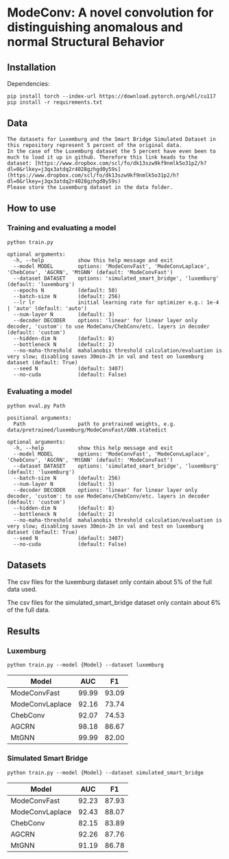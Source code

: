 # ModeConv: A novel convolution for distinguishing anomalous and normal Structural Behavior



## Installation

Dependencies:

```
pip install torch --index-url https://download.pytorch.org/whl/cu117
pip install -r requirements.txt
```
## Data
```
The datasets for Luxemburg and the Smart Bridge Simulated Dataset in this repository represent 5 percent of the original data.
In the case of the Luxemburg dataset the 5 percent have even been to much to load it up in github. Therefore this link heads to the dataset: [https://www.dropbox.com/scl/fo/dk13szw9kf9nmlk5o31p2/h?dl=0&rlkey=j3qx3atdq2r4028gzhgd0y59s](https://www.dropbox.com/scl/fo/dk13szw9kf9nmlk5o31p2/h?dl=0&rlkey=j3qx3atdq2r4028gzhgd0y59s)
Please store the Luxemburg dataset in the data folder.
```

## How to use

### Training and evaluating a model
```
python train.py

optional arguments:
  -h, --help           show this help message and exit
  --model MODEL        options: 'ModeConvFast', 'ModeConvLaplace', 'ChebConv', 'AGCRN', 'MtGNN' (default: 'ModeConvFast')
  --dataset DATASET    options: 'simulated_smart_bridge', 'luxemburg' (default: 'luxemburg')
  --epochs N           (default: 50)
  --batch-size N       (default: 256)
  --lr lr              initial learning rate for optimizer e.g.: 1e-4 | 'auto' (default: 'auto')
  --num-layer N        (default: 3)
  --decoder DECODER    options: 'linear' for linear layer only decoder, 'custom': to use ModeConv/ChebConv/etc. layers in decoder (default: 'custom')
  --hidden-dim N       (default: 8)
  --bottleneck N       (default: 2)
  --no-maha-threshold  mahalanobis threshold calculation/evaluation is very slow; disabling saves 30min-2h in val and test on luxemburg dataset (default: True)
  --seed N             (default: 3407)
  --no-cuda            (default: False)

```

### Evaluating a model
```
python eval.py Path

positional arguments:
  Path                 path to pretrained weights, e.g. data/pretrained/luxemburg/ModeConvFast/GNN.statedict

optional arguments:
  -h, --help           show this help message and exit
  --model MODEL        options: 'ModeConvFast', 'ModeConvLaplace', 'ChebConv', 'AGCRN', 'MtGNN' (default: 'ModeConvFast')
  --dataset DATASET    options: 'simulated_smart_bridge', 'luxemburg' (default: 'luxemburg')
  --batch-size N       (default: 256)
  --num-layer N        (default: 3)
  --decoder DECODER    options: 'linear' for linear layer only decoder, 'custom': to use ModeConv/ChebConv/etc. layers in decoder (default: 'custom')
  --hidden-dim N       (default: 8)
  --bottleneck N       (default: 2)
  --no-maha-threshold  mahalanobis threshold calculation/evaluation is very slow; disabling saves 30min-2h in val and test on luxemburg dataset (default: True)
  --seed N             (default: 3407)
  --no-cuda            (default: False)

```

## Datasets

The csv files for the luxemburg dataset only contain about 5% of the full data used.

The csv files for the simulated_smart_bridge dataset only contain about 6% of the full data.

## Results

### Luxemburg

```
python train.py --model {Model} --dataset luxemburg
```

| Model            | AUC   | F1    |
|----------------- |-------|-------|
| ModeConvFast     | 99.99 | 93.09 |
| ModeConvLaplace  | 92.16 | 73.74 |
| ChebConv         | 92.07 | 74.53 |
| AGCRN            | 98.18 | 86.67 |
| MtGNN            | 99.99 | 82.00 |

### Simulated Smart Bridge

```
python train.py --model {Model} --dataset simulated_smart_bridge
```

| Model            | AUC   | F1    |
|----------------- |-------|-------|
| ModeConvFast     | 92.23 | 87.93 |
| ModeConvLaplace  | 92.43 | 88.07 |
| ChebConv         | 82.15 | 83.89 |
| AGCRN            | 92.26 | 87.76 |
| MtGNN            | 91.19 | 86.78 |
